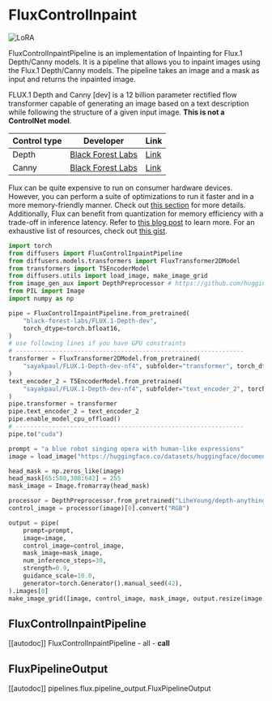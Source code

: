 <!--Copyright 2024 The HuggingFace Team, The Black Forest Team. All rights reserved.

Licensed under the Apache License, Version 2.0 (the "License"); you may not use this file except in compliance with
the License. You may obtain a copy of the License at

http://www.apache.org/licenses/LICENSE-2.0

Unless required by applicable law or agreed to in writing, software distributed under the License is distributed on
an "AS IS" BASIS, WITHOUT WARRANTIES OR CONDITIONS OF ANY KIND, either express or implied. See the License for the
specific language governing permissions and limitations under the License.
-->

# FluxControlInpaint

<div class="flex flex-wrap space-x-1">
  <img alt="LoRA" src="https://img.shields.io/badge/LoRA-d8b4fe?style=flat"/>
</div>

FluxControlInpaintPipeline is an implementation of Inpainting for Flux.1 Depth/Canny models. It is a pipeline that allows you to inpaint images using the Flux.1 Depth/Canny models. The pipeline takes an image and a mask as input and returns the inpainted image.

FLUX.1 Depth and Canny [dev] is a 12 billion parameter rectified flow transformer capable of generating an image based on a text description while following the structure of a given input image. **This is not a ControlNet model**.

| Control type | Developer | Link |
| -------- | ---------- | ---- |
| Depth | [Black Forest Labs](https://huggingface.co/black-forest-labs) | [Link](https://huggingface.co/black-forest-labs/FLUX.1-Depth-dev) |
| Canny | [Black Forest Labs](https://huggingface.co/black-forest-labs) | [Link](https://huggingface.co/black-forest-labs/FLUX.1-Canny-dev) |


<Tip>

Flux can be quite expensive to run on consumer hardware devices. However, you can perform a suite of optimizations to run it faster and in a more memory-friendly manner. Check out [this section](https://huggingface.co/blog/sd3#memory-optimizations-for-sd3) for more details. Additionally, Flux can benefit from quantization for memory efficiency with a trade-off in inference latency. Refer to [this blog post](https://huggingface.co/blog/quanto-diffusers) to learn more. For an exhaustive list of resources, check out [this gist](https://gist.github.com/sayakpaul/b664605caf0aa3bf8585ab109dd5ac9c).

</Tip>

```python
import torch
from diffusers import FluxControlInpaintPipeline
from diffusers.models.transformers import FluxTransformer2DModel
from transformers import T5EncoderModel
from diffusers.utils import load_image, make_image_grid
from image_gen_aux import DepthPreprocessor # https://github.com/huggingface/image_gen_aux
from PIL import Image
import numpy as np

pipe = FluxControlInpaintPipeline.from_pretrained(
    "black-forest-labs/FLUX.1-Depth-dev",
    torch_dtype=torch.bfloat16,
)
# use following lines if you have GPU constraints
# ---------------------------------------------------------------
transformer = FluxTransformer2DModel.from_pretrained(
    "sayakpaul/FLUX.1-Depth-dev-nf4", subfolder="transformer", torch_dtype=torch.bfloat16
)
text_encoder_2 = T5EncoderModel.from_pretrained(
    "sayakpaul/FLUX.1-Depth-dev-nf4", subfolder="text_encoder_2", torch_dtype=torch.bfloat16
)
pipe.transformer = transformer
pipe.text_encoder_2 = text_encoder_2
pipe.enable_model_cpu_offload()
# ---------------------------------------------------------------
pipe.to("cuda")

prompt = "a blue robot singing opera with human-like expressions"
image = load_image("https://huggingface.co/datasets/huggingface/documentation-images/resolve/main/robot.png")

head_mask = np.zeros_like(image)
head_mask[65:580,300:642] = 255
mask_image = Image.fromarray(head_mask)

processor = DepthPreprocessor.from_pretrained("LiheYoung/depth-anything-large-hf")
control_image = processor(image)[0].convert("RGB")

output = pipe(
    prompt=prompt,
    image=image,
    control_image=control_image,
    mask_image=mask_image,
    num_inference_steps=30,
    strength=0.9,
    guidance_scale=10.0,
    generator=torch.Generator().manual_seed(42),
).images[0]
make_image_grid([image, control_image, mask_image, output.resize(image.size)], rows=1, cols=4).save("output.png")
```

## FluxControlInpaintPipeline
[[autodoc]] FluxControlInpaintPipeline
	- all
	- __call__


## FluxPipelineOutput
[[autodoc]] pipelines.flux.pipeline_output.FluxPipelineOutput
